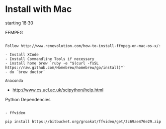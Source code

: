 Install with Mac
================

starting 18:30

FFMPEG
~~~~~~

Follow http://www.renevolution.com/how-to-install-ffmpeg-on-mac-os-x/:

- Install XCode
- Install Commandline Tools if necessary
- install home brew `ruby -e "$(curl -fsSL https://raw.github.com/Homebrew/homebrew/go/install)"`
- do `brew doctor`

Anaconda
~~~~~~~~

- http://www.cs.ucl.ac.uk/scipython/help.html

Python Dependencies
~~~~~~~~~~~~~~~~~~~

- ffvideo

pip install https://bitbucket.org/groakat/ffvideo/get/3c69ae476e29.zip
